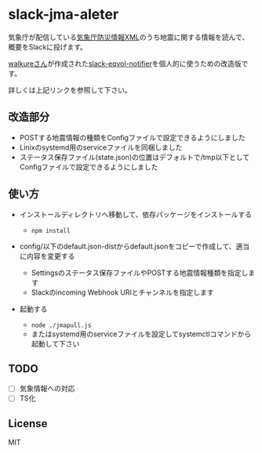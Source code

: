 # slack-jma-aleter

気象庁が配信している[気象庁防災情報XML](http://xml.kishou.go.jp/)のうち地震に関する情報を読んで、概要をSlackに投げます。

[walkureさん](https://github.com/walkure)が作成された[slack-eqvol-notifier](https://github.com/walkure/slack-eqvol-notifier)を個人的に使うための改造版です。

詳しくは上記リンクを参照して下さい。

## 改造部分

- POSTする地震情報の種類をConfigファイルで設定できるようにしました
- Linixのsystemd用のserviceファイルを同梱しました
- ステータス保存ファイル(state.json)の位置はデフォルトで/tmp以下としてConfigファイルで設定できるようにしました

## 使い方

- インストールディレクトリへ移動して、依存パッケージをインストールする

  - ` npm install `

- config/以下のdefault.json-distからdefault.jsonをコピーで作成して、適当に内容を変更する

  - Settingsのステータス保存ファイルやPOSTする地震情報種類を指定します
  - Slackのincoming Webhook URIとチャンネルを指定します

- 起動する

  - ` node ./jmapull.js `
  - またはsystemd用のserviceファイルを設定してsystemctlコマンドから起動して下さい

## TODO

- [ ] 気象情報への対応
- [ ] TS化

## License

MIT
